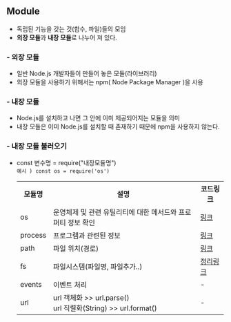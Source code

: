 ## Module

- 독립된 기능을 갖는 것(함수, 파일)들의 모임
- <b>외장 모듈</b>과 <b>내장 모듈</b>로 나누어 져 있다.

### - 외장 모듈

- 일반 Node.js 개발자들이 만들어 놓은 모듈(라이브러리)
- 외장 모듈을 사용하기 위해서는 npm( Node Package Manager )을 사용

### - 내장 모듈

- Node.js를 설치하고 나면 그 안에 이미 제공되어지는 모듈을 의미
- 내장 모듈은 이미 Node.js를 설치할 때 존재하기 때문에 npm을 사용하지 않는다.

### - 내장 모듈 불러오기

- const 변수명 = require("내장모듈명")
  <br> `예시 ) const os = require('os')`

  <table>
    <tr>
      <th>모듈명</th>
      <th>설명</th>
      <th>코드링크</th>
    </tr>
    <tr>
      <td>os</td>
      <td>운영체제 및 관련 유틸리티에 대한 메서드와 프로퍼티 정보 확인</td>
      <td>
        <a href="https://github.com/hyeah0/Node.js/blob/main/01_Modules/code/c_005_os%2Cprocess/os.js">
          링크
        </a>
      </td>
    </tr>
    <tr>
      <td>process</td>
      <td>프로그램과 관련된 정보</td>
      <td>
        <a href="https://github.com/hyeah0/Node.js/blob/main/01_Modules/code/c_005_os%2Cprocess/process.js">
          링크
        </a>
      </td>
    </tr>
    <tr>
      <td>path</td>
      <td>파일 위치(경로)</td>
      <td>
        <a href="https://github.com/hyeah0/Node.js/blob/main/01_Modules/code/c_007_path/app.js">
          링크
        </a>
      </td>
    </tr>
    <tr>
      <td>fs</td>
      <td>파일시스템(파일명, 파일추가..)</td>
      <td>
        <a href="https://github.com/hyeah0/Node.js/blob/main/01_Modules/c_008_file.md">
          정리링크
        </a>
      </td>
    </tr>
    <tr>
      <td>events</td>
      <td>이벤트 처리</td>
      <td>-</td>
    </tr>
    <tr>
      <td>url</td>
      <td>url 객체화 >> url.parse()
      <br>url 직렬화(String) >> url.format()
      </td>
      <td>-</td>
    </tr>
  </table>
